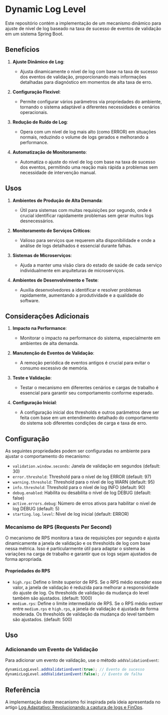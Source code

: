 # Dynamic Log Level

Este repositório contém a implementação de um mecanismo dinâmico para ajuste de nível de log baseado na taxa de sucesso de eventos de validação em um sistema Spring Boot.

## Benefícios

1. **Ajuste Dinâmico de Log**:
    - Ajusta dinamicamente o nível de log com base na taxa de sucesso dos eventos de validação, proporcionando mais informações detalhadas para diagnóstico em momentos de alta taxa de erro.

2. **Configuração Flexível**:
    - Permite configurar vários parâmetros via propriedades do ambiente, tornando o sistema adaptável a diferentes necessidades e cenários operacionais.

3. **Redução de Ruído de Log**:
    - Opera com um nível de log mais alto (como ERROR) em situações normais, reduzindo o volume de logs gerados e melhorando a performance.

4. **Automatização de Monitoramento**:
    - Automatiza o ajuste do nível de log com base na taxa de sucesso dos eventos, permitindo uma reação mais rápida a problemas sem necessidade de intervenção manual.

## Usos

1. **Ambientes de Produção de Alta Demanda**:
    - Útil para sistemas com muitas requisições por segundo, onde é crucial identificar rapidamente problemas sem gerar muitos logs desnecessários.

2. **Monitoramento de Serviços Críticos**:
    - Valioso para serviços que requerem alta disponibilidade e onde a análise de logs detalhados é essencial durante falhas.

3. **Sistemas de Microserviços**:
    - Ajuda a manter uma visão clara do estado de saúde de cada serviço individualmente em arquiteturas de microserviços.

4. **Ambientes de Desenvolvimento e Teste**:
    - Auxilia desenvolvedores a identificar e resolver problemas rapidamente, aumentando a produtividade e a qualidade do software.

## Considerações Adicionais

1. **Impacto na Performance**:
    - Monitorar o impacto na performance do sistema, especialmente em ambientes de alta demanda.

2. **Manutenção de Eventos de Validação**:
    - A remoção periódica de eventos antigos é crucial para evitar o consumo excessivo de memória.

3. **Teste e Validação**:
    - Testar o mecanismo em diferentes cenários e cargas de trabalho é essencial para garantir seu comportamento conforme esperado.

4. **Configuração Inicial**:
    - A configuração inicial dos thresholds e outros parâmetros deve ser feita com base em um entendimento detalhado do comportamento do sistema sob diferentes condições de carga e taxa de erro.

## Configuração

As seguintes propriedades podem ser configuradas no ambiente para ajustar o comportamento do mecanismo:

- `validation.window.seconds`: Janela de validação em segundos (default: 30)
- `error.threshold`: Threshold para o nível de log ERROR (default: 97)
- `warning.threshold`: Threshold para o nível de log WARN (default: 95)
- `info.threshold`: Threshold para o nível de log INFO (default: 90)
- `debug.enabled`: Habilita ou desabilita o nível de log DEBUG (default: false)
- `active.errors.debug`: Número de erros ativos para habilitar o nível de log DEBUG (default: 5)
- `starting.log.level`: Nível de log inicial (default: ERROR)

### Mecanismo de RPS (Requests Per Second)

O mecanismo de RPS monitora a taxa de requisições por segundo e ajusta dinamicamente a janela de validação e os thresholds de log com base nessa métrica. Isso é particularmente útil para adaptar o sistema às variações na carga de trabalho e garantir que os logs sejam ajustados de forma apropriada.

#### Propriedades do RPS

- `high.rps`: Define o limite superior de RPS. Se o RPS médio exceder esse valor, a janela de validação é reduzida para melhorar a responsividade do ajuste de log. Os thresholds de validação da mudança do level também são ajustados. (default: 1000)
- `medium.rps`: Define o limite intermediário de RPS. Se o RPS médio estiver entre `medium.rps` e `high.rps`, a janela de validação é ajustada de forma moderada. Os thresholds de validação da mudança do level também são ajustados. (default: 500)

## Uso

### Adicionando um Evento de Validação

Para adicionar um evento de validação, use o método `addValidationEvent`:

```java
dynamicLogLevel.addValidationEvent(true); // Evento de sucesso
dynamicLogLevel.addValidationEvent(false); // Evento de falha
```

## Referência

A implementação deste mecanismo foi inspirada pela ideia apresentada no artigo [Log Adaptativo: Revolucionando a captura de logs e FinOps](https://www.linkedin.com/pulse/log-adaptativo-revolucionando-captura-de-logs-e-finops-braga-lk9jf/).
